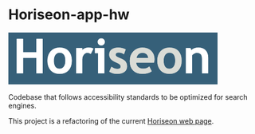 # Horiseon-app-hw
![](assets/images/horiseon.png)

Codebase that follows accessibility standards to be optimized for search engines.

This project is a refactoring of the current [Horiseon web page](https://glazovg.github.io/horiseon-app-hw/ "Horiseon's Homepage").